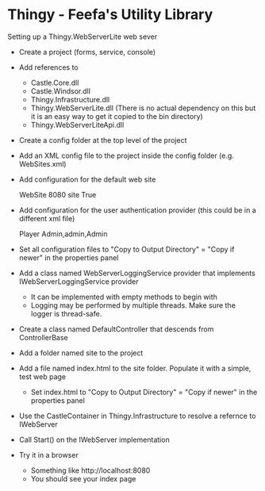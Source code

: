 # Thingy - Feefa's Utility Library

Setting up a Thingy.WebServerLite web sever

- Create a project (forms, service, console)
- Add references to
  - Castle.Core.dll
  - Castle.Windsor.dll
  - Thingy.Infrastructure.dll
  - Thingy.WebServerLite.dll (There is no actual dependency on this but it is an easy way to get it copied to the bin directory)
  - Thingy.WebServerLiteApi.dll
- Create a config folder at the top level of the project
- Add an XML config file to the project inside the config folder (e.g. WebSites.xml)
- Add configuration for the default web site

  <?xml version="1.0" encoding="utf-8" ?>
  <configuration>
    <components>
      <component id="WebSite">
        <parameters>
          <name>WebSite</name> <!-- NB. You need to set this to match the assembly containing the controllers -->
          <portNumber>8080</portNumber> <!-- Any port that's not already in use - could it be 80? Maybe -->
          <path>site</path><!-- The root file directory -->
          <IsDefault>True</IsDefault><!-- Should always be true for the first web site -->
        </parameters>
      </component>
    </components>
  </configuration>
  
- Add configuration for the user authentication provider (this could be in a different xml file)

  <configuration>
    <components>
      <component id="KnownUserFactory">
        <parameters>
          <defaultRoles>
            <array>
              <element>Player</element><!-- The default roles that a registered user gets -->
            </array>
          </defaultRoles>
          <users>
            <array>
              <!-- Any user who requires roles beyond the default should be added here -->
              <element>Admin,admin,Admin</element><!-- UserName,password,Role;Role;Role... -->
            </array>
          </users>
        </parameters>
      </component>    
    </components>
  </configuration>
  
- Set all configuration files to "Copy to Output Directory" = "Copy if newer" in the properties panel
- Add a class named WebServerLoggingService provider that implements IWebServerLoggingService provider
  - It can be implemented with empty methods to begin with
  - Logging may be performed by multiple threads. Make sure the logger is thread-safe.
- Create a class named DefaultController that descends from ControllerBase
- Add a folder named site to the project
- Add a file named index.html to the site folder. Populate it with a simple, test web page
  - Set index.html to "Copy to Output Directory" = "Copy if newer" in the properties panel
- Use the CastleContainer in Thingy.Infrastructure to resolve a refernce to IWebServer
- Call Start() on the IWebServer implementation
- Try it in a browser
  - Something like http://localhost:8080
  - You should see your index page

